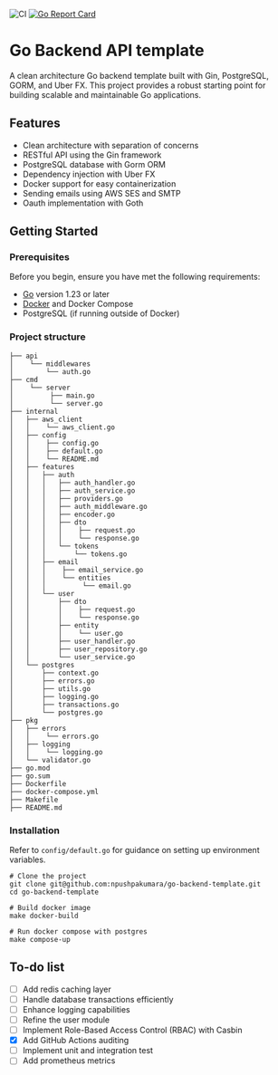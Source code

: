 ![CI](https://github.com/npushpakumara/go-backend-template/actions/workflows/audit.yml/badge.svg)
[![Go Report Card](https://goreportcard.com/badge/github.com/npushpakumara/go-backend-template)](https://goreportcard.com/report/github.com/npushpakumara/go-backend-template)

# Go Backend API template

A clean architecture Go backend template built with Gin, PostgreSQL, GORM, and Uber FX. This project provides a robust starting point for building scalable and maintainable Go applications.

## Features

- Clean architecture with separation of concerns
- RESTful API using the Gin framework
- PostgreSQL database with Gorm ORM
- Dependency injection with Uber FX
- Docker support for easy containerization
- Sending emails using AWS SES and SMTP
- Oauth implementation with Goth

## Getting Started

### Prerequisites

Before you begin, ensure you have met the following requirements:

- [Go](https://golang.org/dl/) version 1.23 or later
- [Docker](https://www.docker.com/get-started) and Docker Compose
- PostgreSQL (if running outside of Docker)

### Project structure

```shell
├── api
│    └── middlewares
│        └── auth.go
├── cmd
│    └── server
│         ├── main.go
│         └── server.go
├── internal
│   ├── aws_client
│   │    └── aws_client.go
│   ├── config
│   │    ├── config.go
│   │    ├── default.go
│   │    └── README.md
│   ├── features
│   │   ├── auth
│   │   │   ├── auth_handler.go
│   │   │   ├── auth_service.go
│   │   │   ├── providers.go
│   │   │   ├── auth_middleware.go
│   │   │   ├── encoder.go
│   │   │   ├── dto
│   │   │   │    ├── request.go
│   │   │   │    └── response.go
│   │   │   └── tokens
│   │   │       └── tokens.go
│   │   ├── email
│   │   │    ├── email_service.go
│   │   │    └── entities
│   │   │         └── email.go
│   │   └── user
│   │       ├── dto
│   │       │    ├── request.go
│   │       │    └── response.go
│   │       ├── entity
│   │       │    └── user.go
│   │       ├── user_handler.go
│   │       ├── user_repository.go
│   │       └── user_service.go
│   └── postgres
│       ├── context.go
│       ├── errors.go
│       ├── utils.go
│       ├── logging.go
│       ├── transactions.go
│       └── postgres.go
├── pkg
│   ├── errors
│   │    └── errors.go
│   ├── logging
│   │    └── logging.go
│   └── validator.go
├── go.mod
├── go.sum
├── Dockerfile
├── docker-compose.yml
├── Makefile
├── README.md
```

### Installation

Refer to `config/default.go` for guidance on setting up environment variables.

```shell
# Clone the project
git clone git@github.com:npushpakumara/go-backend-template.git
cd go-backend-template

# Build docker image
make docker-build

# Run docker compose with postgres
make compose-up
```

## To-do list

- [ ] Add redis caching layer
- [ ] Handle database transactions efficiently
- [ ] Enhance logging capabilities
- [ ] Refine the user module
- [ ] Implement Role-Based Access Control (RBAC) with Casbin
- [x] Add GitHub Actions auditing
- [ ] Implement unit and integration test
- [ ] Add prometheus metrics
